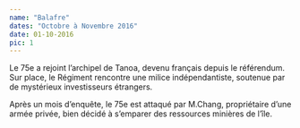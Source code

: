 ```yaml
---
name: "Balafre"
dates: "Octobre à Novembre 2016"
date: 01-10-2016
pic: 1
---
```

Le 75e a rejoint l’archipel de Tanoa, devenu français depuis le référendum. Sur place, le Régiment rencontre une milice indépendantiste, soutenue par de mystérieux investisseurs étrangers.

Après un mois d’enquête, le 75e est attaqué par M.Chang, propriétaire d’une armée privée, bien décidé à s’emparer des ressources minières de l’île.
